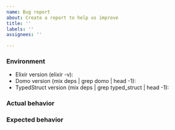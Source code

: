 ```yaml
---
name: Bug report
about: Create a report to help us improve
title: ''
labels: ''
assignees: ''

---
```


### Environment

* Elixir version (elixir -v):
* Domo version (mix deps | grep domo | head -1):
* TypedStruct version (mix deps | grep typed_struct | head -1):

### Actual behavior

<!--
Run the following command in your project's directory:

mix clean && mix compile --verbose

Describe the actual behaviour. If you are seeing an error, include the full message and stacktrace. If you can provide a link to sample app that reproduces the behaviour, even better!
-->

### Expected behavior
